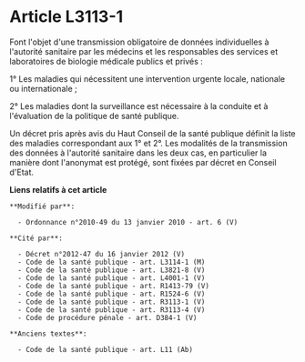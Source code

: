 # Article L3113-1

Font l'objet d'une transmission obligatoire de données individuelles à l'autorité sanitaire par les médecins et les
responsables des services et      laboratoires de biologie médicale  publics et privés : 

1° Les maladies qui nécessitent une intervention urgente locale, nationale ou internationale ; 

2° Les maladies dont la surveillance est nécessaire à la conduite et à l'évaluation de la politique de santé publique. 

Un décret pris après avis du Haut Conseil de la santé publique définit la liste des maladies correspondant aux 1° et 2°. Les
modalités de la transmission des données à l'autorité sanitaire dans les deux cas, en particulier la manière dont l'anonymat
est protégé, sont fixées par décret en Conseil d'Etat.

**Liens relatifs à cet article**

	**Modifié par**:

	  - Ordonnance n°2010-49 du 13 janvier 2010 - art. 6 (V)

	**Cité par**:

	  - Décret n°2012-47 du 16 janvier 2012 (V)
	  - Code de la santé publique - art. L3114-1 (M)
	  - Code de la santé publique - art. L3821-8 (V)
	  - Code de la santé publique - art. L4001-1 (V)
	  - Code de la santé publique - art. R1413-79 (V)
	  - Code de la santé publique - art. R1524-6 (V)
	  - Code de la santé publique - art. R3113-1 (V)
	  - Code de la santé publique - art. R3113-4 (V)
	  - Code de procédure pénale - art. D384-1 (V)

	**Anciens textes**:

	  - Code de la santé publique - art. L11 (Ab)
